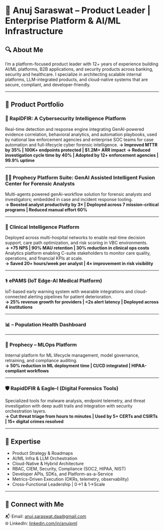 <!--
**anujpml/anujpml** is a ✨ _special_ ✨ repository because its `README.md` (this file) appears on your GitHub profile.
-->
# 🧠 Anuj Saraswat – Product Leader | Enterprise Platform & AI/ML Infrastructure

## 🔍 About Me
I’m a platform-focused product leader with 12+ years of experience building AI/ML platforms, B2B applications, and security products across banking, security and healthcare. I specialize in architecting scalable internal platforms, LLM-integrated products, and cloud-native systems that are secure, compliant, and developer-friendly.

---

## 🚀 Product Portfolio

### 🔐 RapiDFIR: A Cybersecurity Intelligence Platform
Real-time detection and response engine integrating GenAI-powered evidence correlation, behavioral analytics, and automation playbooks, used by national law enforcement agencies and enterprise SOC teams for case automation and full-lifecycle cyber forensic intelligence.
**→ Improved MTTR by 35% | 100K+ endpoints protected | $1.2M+ ARR impact**
**→ Reduced investigation cycle time by 40% | Adopted by 12+ enforcement agencies | 99.9% uptime**

---

### 🧑‍💻 Prophecy Platform Suite: GenAI Assisted Intelligent Fusion Center for Forensic Analysts
Multi-agents powered genAi-workflow solution for forensic analysts and investigators; embedded in case and incident response tooling.  
**→ Boosted analyst productivity by 3× | Deployed across 7 mission-critical programs | Reduced manual effort 60%**

---

### 🏥 Clinical Intelligence Platform
Deployed across multi-hospital networks to enable real-time decision support, care path optimization, and risk scoring in VBC environments.  
**→ +75 NPS | 90% MAU retention | 30% reduction in clinical ops costs**
Analytics platform enabling C-suite stakeholders to monitor care quality, operations, and financial KPIs at scale.  
**→ Saved 20+ hours/week per analyst | 4× improvement in risk visibility**

---

### ⚕️ ePAMS (IoT Edge-AI Medical Platform)
IoT-based early warning system with wearable integrations and cloud-connected alerting pipelines for patient deterioration.  
**→ 25% revenue growth for providers | <2s alert latency | Deployed across 4 institutions**

---

### 📊 – Population Health Dashboard

---

### 🔁 Prophecy – MLOps Platform
Internal platform for ML lifecycle management, model governance, retraining, and compliance auditing.  
**→ 50% reduction in ML deployment time | CI/CD integrated | HIPAA-compliant workflows**

---

### 🛡️ RapidDFIR & Eagle-I (Digital Forensics Tools)
Specialized tools for malware analysis, endpoint telemetry, and threat investigation with deep audit trails and integration with security orchestration layers.  
**→ Cut threat triage from hours to minutes | Used by 5+ CERTs and CSIRTs | 15+ digital crimes resolved**

---

## 🧠 Expertise

- Product Strategy & Roadmaps  
- AI/ML Infra & LLM Orchestration  
- Cloud-Native & Hybrid Architecture  
- RBAC, CIEM, Security, Compliance (SOC2, HIPAA, NIST)  
- Developer APIs, SDKs, and Platform-as-a-Service  
- Metrics-Driven Execution (OKRs, telemetry, observability)  
- Cross-Functional Leadership | 0→1 & 1→Scale

---

## 🔗 Connect with Me

📬 Email: anuj.saraswat.daa@gmail.com  
🌐 LinkedIn: [linkedin.com/in/anujpml](https://linkedin.com/in/anujpml) 
